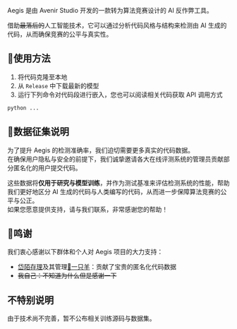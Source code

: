 Aegis 是由 Avenir Studio 开发的一款转为算法竞赛设计的 AI 反作弊工具。

借助~~最落后的~~人工智能技术，它可以通过分析代码风格与结构来检测由 AI 生成的代码，从而确保竞赛的公平与真实性。

## 🔧使用方法

1. 将代码克隆至本地
2. 从 `Release` 中下载最新的模型
3. 运行下列命令对代码段进行嵌入，您也可以阅读相关代码获取 API 调用方式
```bash
python ...
```

## 📢数据征集说明

为了提升 Aegis 的检测准确率，我们迫切需要更多真实的代码数据。\
在确保用户隐私与安全的前提下，我们诚挚邀请各大在线评测系统的管理员贡献部分匿名化的用户提交代码。

这些数据将**仅用于研究与模型训练**，并作为测试基准来评估检测系统的性能，帮助我们更好地区分 AI 生成的代码与人类编写的代码，从而进一步保障算法竞赛的公平与公正。\
如果您愿意提供支持，请与我们联系，非常感谢您的帮助！

## 🙏鸣谢

我们衷心感谢以下群体和个人对 Aegis 项目的大力支持：

- [岱陌存理](https://dtoj.team/)及其管理[🐑一只羊](没link)：贡献了宝贵的匿名化代码数据
- ~~我自己：不知道为什么但是感谢一下~~

## 不特别说明

由于技术尚不完善，暂不公布相关训练源码与数据集。
